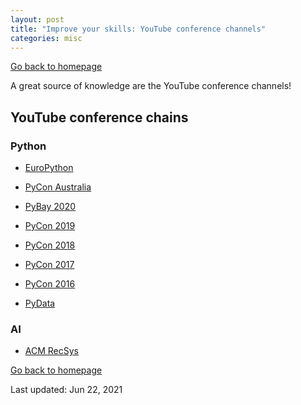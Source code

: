 ```yaml
---
layout: post
title: "Improve your skills: YouTube conference channels"
categories: misc
---
```


[Go back to homepage](https://guillaumesimo.github.io/)

A great source of knowledge are the YouTube conference channels!

## YouTube conference chains

### Python

* <a href="https://www.youtube.com/user/PythonItalia" target="_blank">EuroPython</a>

* <a href="https://www.youtube.com/user/PyConAU" target="_blank">PyCon Australia</a>

* <a href="https://www.youtube.com/channel/UC51aOZF5nnderbuar5D5ifw" target="_blank">PyBay 2020</a>

* <a href="https://www.youtube.com/channel/UCxs2IIVXaEHHA4BtTiWZ2mQ" target="_blank">PyCon 2019</a>

* <a href="https://www.youtube.com/channel/UCsX05-2sVSH7Nx3zuk3NYuQ" target="_blank">PyCon 2018</a>

* <a href="https://www.youtube.com/channel/UCrJhliKNQ8g0qoE_zvL8eVg" target="_blank">PyCon 2017</a>

* <a href="https://www.youtube.com/channel/UCwTD5zJbsQGJN75MwbykYNw" target="_blank">PyCon 2016</a>

* <a href="https://www.youtube.com/channel/UCOjD18EJYcsBog4IozkF_7w" target="_blank">PyData</a>


### AI

* <a href="https://www.youtube.com/channel/UC2nEn-yNA1BtdDNWziphPGA" target="_blank">ACM RecSys</a>


[Go back to homepage](https://guillaumesimo.github.io/)

Last updated: Jun 22, 2021

